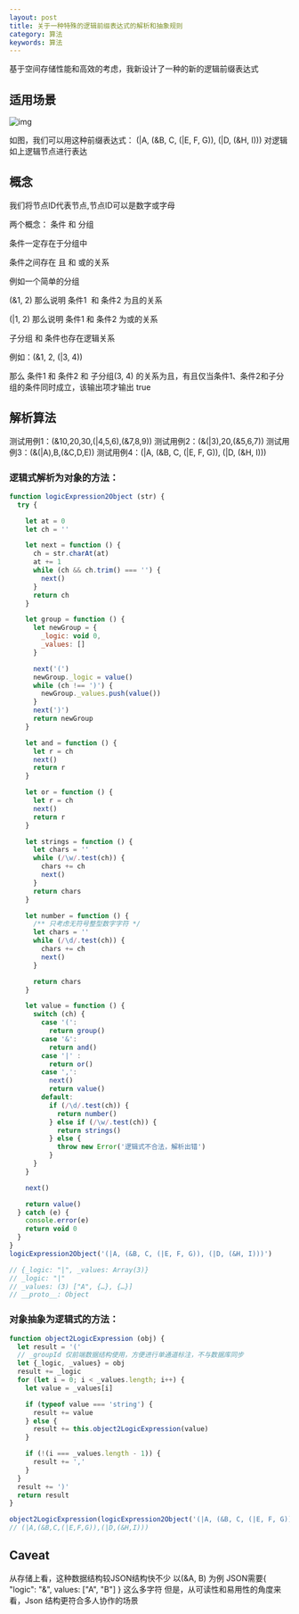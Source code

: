```yaml
---
layout: post
title: 关于一种特殊的逻辑前缀表达式的解析和抽象规则
category: 算法
keywords: 算法
---
```


基于空间存储性能和高效的考虑，我新设计了一种的新的逻辑前缀表达式

## 适用场景

![img](https://bilibiliou.github.io/assets/img/logic_tree.png)

如图，我们可以用这种前缀表达式： (|A, (&B, C, (|E, F, G)), (|D, (&H, I)))
对逻辑如上逻辑节点进行表达

## 概念

我们将节点ID代表节点,节点ID可以是数字或字母

两个概念： 条件 和 分组

条件一定存在于分组中

条件之间存在 且 和 或的关系

例如一个简单的分组

(&1, 2) 那么说明 条件1  和 条件2 为且的关系

(|1, 2) 那么说明 条件1 和 条件2 为或的关系

子分组 和 条件也存在逻辑关系

例如：(&1, 2, (|3, 4))

那么 条件1 和 条件2 和 子分组(3, 4) 的关系为且，有且仅当条件1、条件2和子分组的条件同时成立，该输出项才输出 true

## 解析算法

测试用例1：(&10,20,30,(|4,5,6),(&7,8,9))
测试用例2：(&(|3),20,(&5,6,7))
测试用例3：(&(|A),B,(&C,D,E))
测试用例4：(|A, (&B, C, (|E, F, G)), (|D, (&H, I)))

### 逻辑式解析为对象的方法：

```js
function logicExpression2Object (str) {
  try {

    let at = 0
    let ch = ''

    let next = function () {
      ch = str.charAt(at)
      at += 1
      while (ch && ch.trim() === '') {
        next()
      }
      return ch
    }

    let group = function () {
      let newGroup = {
        _logic: void 0,
        _values: []
      }

      next('(')
      newGroup._logic = value()
      while (ch !== ')') {
        newGroup._values.push(value())
      }
      next(')')
      return newGroup
    }

    let and = function () {
      let r = ch
      next()
      return r
    }

    let or = function () {
      let r = ch
      next()
      return r
    }

    let strings = function () {
      let chars = ''
      while (/\w/.test(ch)) {
        chars += ch
        next()
      }
      return chars
    }

    let number = function () {
      /** 只考虑无符号整型数字字符 */
      let chars = ''
      while (/\d/.test(ch)) {
        chars += ch
        next()
      }

      return chars
    }

    let value = function () {
      switch (ch) {
        case '(':
          return group()
        case '&':
          return and()
        case '|' :
          return or()
        case ',':
          next()
          return value()
        default:
          if (/\d/.test(ch)) {
            return number()
          } else if (/\w/.test(ch)) {
            return strings()
          } else {
            throw new Error('逻辑式不合法，解析出错')
          }
      }
    }

    next()

    return value()
  } catch (e) {
    console.error(e)
    return void 0
  }
}
logicExpression2Object('(|A, (&B, C, (|E, F, G)), (|D, (&H, I)))')

// {_logic: "|", _values: Array(3)}
// _logic: "|"
// _values: (3) ["A", {…}, {…}]
// __proto__: Object
```

### 对象抽象为逻辑式的方法：

```js
function object2LogicExpression (obj) {
  let result = '('
  // _groupId 仅前端数据结构使用，方便进行单通道标注，不与数据库同步
  let {_logic, _values} = obj
  result += _logic
  for (let i = 0; i < _values.length; i++) {
    let value = _values[i]

    if (typeof value === 'string') {
      result += value
    } else {
      result += this.object2LogicExpression(value)
    }

    if (!(i === _values.length - 1)) {
      result += ','
    }
  }
  result += ')'
  return result
}

object2LogicExpression(logicExpression2Object('(|A, (&B, C, (|E, F, G)), (|D, (&H, I)))'))
// (|A,(&B,C,(|E,F,G)),(|D,(&H,I)))
```
## Caveat

从存储上看，这种数据结构较JSON结构快不少
以(&A, B) 为例
JSON需要{ "logic": "&", values: ["A", "B"] } 这么多字符
但是，从可读性和易用性的角度来看，Json 结构更符合多人协作的场景
